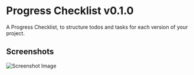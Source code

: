 # Progress Checklist v0.1.0

A Progress Checklist, to structure todos and tasks for each version of your project.

## Screenshots

![Screenshot Image](https://raw.githubusercontent.com/0xR3V/Progress-Checklist/main/images/screenshot.png)
